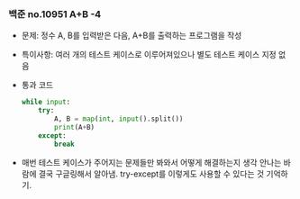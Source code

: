 ### 백준 no.10951 A+B -4

- 문제: 정수 A, B를 입력받은 다음, A+B를 출력하는 프로그램을 작성

- 특이사항: 여러 개의 테스트 케이스로 이루어져있으나 별도 테스트 케이스 지정 없음

- 통과 코드
  
  ```python
  while input:
      try:
          A, B = map(int, input().split())
          print(A+B)
      except:
          break
  ```

- 매번 테스트 케이스가 주어지는 문제들만 봐와서 어떻게 해결하는지 생각 안나는 바람에 결국 구글링해서 알아냄. try-except를 이렇게도 사용할 수 있다는 것 기억하기.
